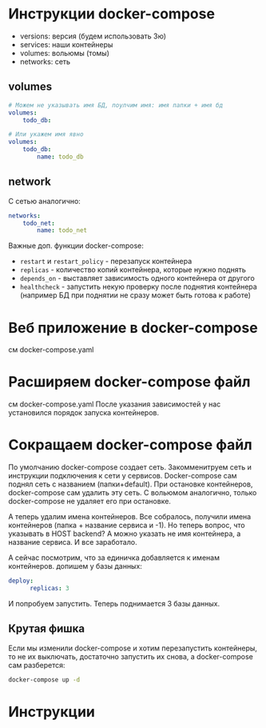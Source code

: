 # Инструкции docker-compose
- versions: версия (будем использовать 3ю)
- services: наши контейнеры
- volumes: вольюмы (томы)
- networks: сеть

## volumes
```YAML
# Можем не указывать имя БД, поулчим имя: имя папки + имя бд
volumes:
    todo_db:

# Или укажем имя явно
volumes:
    todo_db:
        name: todo_db
```

## network
С сетью аналогично:
```YAML
networks:
    todo_net:
        name: todo_net
```

Важные доп. функции docker-compose:
- ```restart``` и ```restart_policy``` - перезапуск контейнера
- ```replicas``` - количество копий контейнера, которые нужно поднять
- ```depends_on``` - выставляет зависимость одного контейнера от другого
- ```healthcheck``` - запустить некую проверку после поднятия контейнера (например БД при поднятии не сразу может быть готова к работе)


# Веб приложение в docker-compose
см docker-compose.yaml
# Расширяем docker-compose файл
см docker-compose.yaml
После указания зависимостей у нас установился порядок запуска контейнеров.
# Сокращаем docker-compose файл
По умолчанию docker-compose создает сеть. Закомменитруем сеть и инструкции подключения к сети у сервисов. Docker-compose сам поднял сеть с названием (папки+default). При остановке контейнеров, docker-compose сам удалить эту сеть. С вольюмом аналогично, только docker-compose не удаляет его при остановке. 

А теперь удалим имена контейнеров. Все собралось, получили имена контейнеров (папка + название сервиса и -1).  Но теперь вопрос, что указывать в HOST backend? А можно указать не имя контейнера, а название сервиса. И все заработало.

А сейчас посмотрим, что за единичка добавляется к именам контейнеров. допишем у базы данных:
```YAML
deploy:
      replicas: 3
```
И попробуем запустить. Теперь поднимается 3 базы данных. 


## Крутая фишка
Если мы изменили docker-compose и хотим перезапустить контейнеры, то не их выключать, достаточно запустить их снова, а docker-compose сам разберется:
```bash
docker-compose up -d
```
# Инструкции